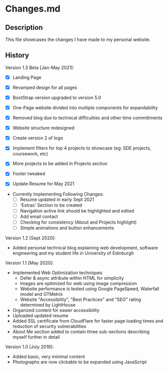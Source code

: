 # Changes.md

## Description
This file showcases the changes I have made to my personal website.

## History
Version 1.3 Beta [Jan-May 2021]:
- [x] Landing Page
- [x] Revamped design for all pages
- [x] BootStrap version upgraded to version 5.0
- [x] One-Page website divided into multiple components for expandability
- [x] Removed blog due to technical difficulties and other time committments
- [x] Website structure redesigned
- [x] Create version 2 of logo
- [x] Implement filters for top 4 projects to showcase (eg: SDE projects, coursework, etc)
- [x] More projects to be added in Projects section
- [x] Footer tweaked
- [x] Update Resume for May 2021


- Currently Implementing Following Changes:
  - [ ] Resume updated in early Sept 2021
  - [ ] 'Extras' Section to be created
  - [ ] Navigation active link should be highlighted and edited
  - [ ] Add email contact
  - [ ] Checking for consistency (About and Projects highlight)
  - [ ] Simple animations and button enhancements

Version 1.2 [Sept 2020]:
- Added personal technical blog explaining web development, software engineering and my student life in University of Edinburgh

Version 1.1 [May 2020]:
- Implemented Web Optimization techniques
  - Defer & async attribute within HTML for simplicity
  - Images are optimized for web using image compression
  - Website performance is tested using Google PageSpeed, Waterfall model and GTMetrix
  - Website "Accessibility", "Best Practices" and "SEO" rating determined by LightHouse
- Organized content for easier accessibility
- Uploaded updated resume
- Added SSL certificate from CloudFlare for faster page loading times and reduction of security vulnerabilities
- About Me section added to contain three sub-sections describing myself further in detail

Version 1.0 [July 2019]:
- Added basic, very minimal content
- Photographs are now clickable to be expanded using JavaScript
